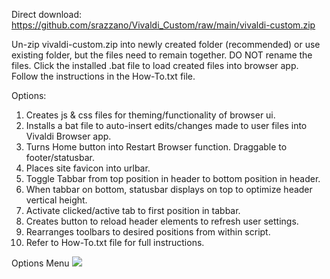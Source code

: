 Direct download: https://github.com/srazzano/Vivaldi_Custom/raw/main/vivaldi-custom.zip

Un-zip vivaldi-custom.zip into newly created folder (recommended) or use existing folder, but the files need to remain together. DO NOT rename the files. Click the installed .bat file to load created files into browser app. Follow the instructions in the How-To.txt file.

Options:
1. Creates js & css files for theming/functionality of browser ui.
2. Installs a bat file to auto-insert edits/changes made to user files into Vivaldi Browser app.
3. Turns Home button into Restart Browser function. Draggable to footer/statusbar.
4. Places site favicon into urlbar.
5. Toggle Tabbar from top position in header to bottom position in header.
6. When tabbar on bottom, statusbar displays on top to optimize header vertical height.
7. Activate clicked/active tab to first position in tabbar.
8. Creates button to reload header elements to refresh user settings.
9. Rearranges toolbars to desired positions from within script.
10. Refer to How-To.txt file for full instructions.

Options Menu
<img src="https://github.com/srazzano/Images/blob/master/optionsMenu.png"/>
